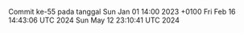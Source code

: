 Commit ke-55 pada tanggal Sun Jan 01 14:00 2023 +0100
Fri Feb 16 14:43:06 UTC 2024
Sun May 12 23:10:41 UTC 2024

